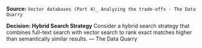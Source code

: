 **Source:** `Vector databases (Part 4)_ Analyzing the trade-offs · The Data Quarry`

**Decision: Hybrid Search Strategy**
Consider a hybrid search strategy that combines full-text search with vector search to rank exact matches higher than semantically similar results. — The Data Quarry
